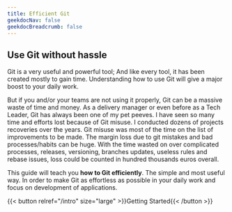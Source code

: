 ```yaml
---
title: Efficient Git
geekdocNav: false
geekdocBreadcrumb: false
---
```


## Use Git without hassle

Git is a very useful and powerful tool; And like every tool, it has been created mostly to gain time.
Understanding how to use Git will give a major boost to your daily work. 

But if you and/or your teams are not using it properly, Git can be a massive waste of time and money.
As a delivery manager or even before as a Tech Leader, Git has always been one of my pet peeves.
I have seen so many time and efforts lost because of Git misuse.
I conducted dozens of projects recoveries over the years. Git misuse was most of the time on the list of improvements to be made. 
The margin loss due to git mistakes and bad processes/habits can be huge.
With the time wasted on over complicated processes, releases, versioning, branches updates, useless rules and rebase issues, loss could be counted in hundred thousands euros overall. 

This guide will teach you **how to Git efficiently**. The simple and most useful way.
In order to make Git as effortless as possible in your daily work and focus on development of applications.

{{< button relref="/intro" size="large" >}}Getting Started{{< /button >}}

